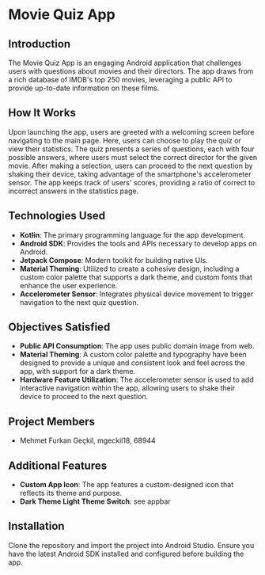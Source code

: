 # Movie Quiz App

## Introduction
The Movie Quiz App is an engaging Android application that challenges users with questions about movies and their directors. The app draws from a rich database of IMDB's top 250 movies, leveraging a public API to provide up-to-date information on these films.

## How It Works
Upon launching the app, users are greeted with a welcoming screen before navigating to the main page. Here, users can choose to play the quiz or view their statistics. The quiz presents a series of questions, each with four possible answers, where users must select the correct director for the given movie. After making a selection, users can proceed to the next question by shaking their device, taking advantage of the smartphone's accelerometer sensor. The app keeps track of users' scores, providing a ratio of correct to incorrect answers in the statistics page.

## Technologies Used
- **Kotlin**: The primary programming language for the app development.
- **Android SDK**: Provides the tools and APIs necessary to develop apps on Android.
- **Jetpack Compose**: Modern toolkit for building native UIs.
- **Material Theming**: Utilized to create a cohesive design, including a custom color palette that supports a dark theme, and custom fonts that enhance the user experience.
- **Accelerometer Sensor**: Integrates physical device movement to trigger navigation to the next quiz question.

## Objectives Satisfied
- **Public API Consumption**: The app uses public domain image from web.
- **Material Theming**: A custom color palette and typography have been designed to provide a unique and consistent look and feel across the app, with support for a dark theme.
- **Hardware Feature Utilization**: The accelerometer sensor is used to add interactive navigation within the app, allowing users to shake their device to proceed to the next question.

## Project Members
- Mehmet Furkan Geçkil, mgeckil18, 68944

## Additional Features
- **Custom App Icon**: The app features a custom-designed icon that reflects its theme and purpose.
- **Dark Theme Light Theme Switch**: see appbar


## Installation
Clone the repository and import the project into Android Studio. Ensure you have the latest Android SDK installed and configured before building the app.

